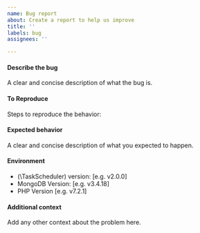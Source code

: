```yaml
---
name: Bug report
about: Create a report to help us improve
title: ''
labels: bug
assignees: ''

---
```


#### Describe the bug
A clear and concise description of what the bug is.

#### To Reproduce
Steps to reproduce the behavior:

#### Expected behavior
A clear and concise description of what you expected to happen.

#### Environment
 - (\TaskScheduler) version: [e.g. v2.0.0]
 - MongoDB Version: [e.g. v3.4.18]
 - PHP Version [e.g. v7.2.1]

#### Additional context
Add any other context about the problem here.
